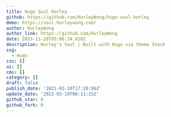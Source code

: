 ```yaml
---
title: Hugo Soul Hurley
github: https://github.com/HurleyWong/hugo-soul-hurley
demo: https://soul.hurleywong.com/
author: HurleyWong
author_link: https://github.com/HurleyWong
date: 2023-11-28T05:06:34.810Z
description: Hurley's Soul | Built with Hugo via theme Stack
ssg:
  - Hugo
css: []
ui: []
cms: []
category: []
draft: false
publish_date: '2021-03-10T17:28:56Z'
update_date: '2022-03-19T06:11:15Z'
github_star: 0
github_fork: 0
---
```

